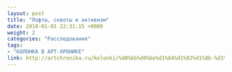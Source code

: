 ```yaml
---
layout: post
title: "Лофты, сквоты и активизм"
date: 2018-01-01 22:31:15 +0000
weight: 2
categories: "Расследования"
tags:
- "КОЛОНКА В АРТ-ХРОНИКЕ"
link: http://artchronika.ru/kolonki/%d0%bb%d0%be%d1%84%d1%82%d1%8b-%d1%81%d0%ba%d0%b2%d0%be%d1%82%d1%8b-%d0%b8-%d0%b0%d0%ba%d1%82%d0%b8%d0%b2%d0%b8%d0%b7%d0%bc/
---
```

